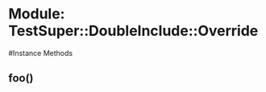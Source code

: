 # Module: TestSuper::DoubleInclude::Override
    




#Instance Methods
## foo() [](#method-i-foo)

